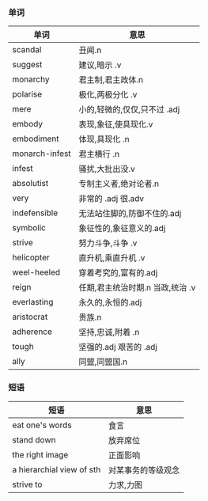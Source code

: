 ### 单词
|单词|意思|
|---|---|
|scandal|丑闻.n|
|suggest|建议,暗示 .v|
|monarchy|君主制,君主政体.n|
|polarise|极化,两极分化 .v|
|mere|小的,轻微的,仅仅,只不过 .adj|
|embody|表现,象征,使具现化.v|
|embodiment|体现,具现化 .n|
|monarch-infest|君主横行 .n|
|infest|骚扰,大批出没.v|
|absolutist|专制主义者,绝对论者.n|
|very|非常的 .adj 很.adv|
|indefensible|无法站住脚的,防御不住的.adj|
|symbolic|象征性的,象征意义的.adj|
|strive|努力斗争,斗争 .v|
|helicopter|直升机,乘直升机 .v|
|weel-heeled|穿着考究的,富有的.adj|
|reign|任期,君主统治时期.n 当政,统治 .v|
|everlasting|永久的,永恒的.adj|
|aristocrat|贵族.n|
|adherence|坚持,忠诚,附着 .n|
|tough|坚强的.adj 艰苦的 .adj|
|ally|同盟,同盟国.n|


### 短语
|短语|意思|
|---|---|
|eat one's words|食言|
|stand down|放弃席位|
|the right image|正面影响|
|a hierarchial view of sth|对某事务的等级观念|
|strive to|力求,力图|
